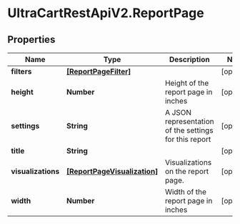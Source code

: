 # UltraCartRestApiV2.ReportPage

## Properties
Name | Type | Description | Notes
------------ | ------------- | ------------- | -------------
**filters** | [**[ReportPageFilter]**](ReportPageFilter.md) |  | [optional] 
**height** | **Number** | Height of the report page in inches | [optional] 
**settings** | **String** | A JSON representation of the settings for this report | [optional] 
**title** | **String** |  | [optional] 
**visualizations** | [**[ReportPageVisualization]**](ReportPageVisualization.md) | Visualizations on the report page. | [optional] 
**width** | **Number** | Width of the report page in inches | [optional] 


